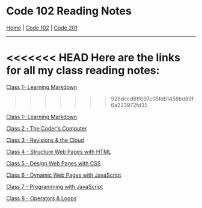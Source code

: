 # Code 102 Reading Notes

[Home](README.md) | [Code 102](https://melanie-johnston.github.io/reading-notes/102/home102.md) | [Code 201](https://melanie-johnston.github.io/reading-notes/201/home201.md)

---

<<<<<<< HEAD
Here are the links for all my class reading notes:
=======
[Class 1- Learning Markdown](https://melanie-johnston.github.io/reading-notes/102/class1)
>>>>>>> 926dccd8ff697c05fdb1458bd89f6a223972fd35

[Class 1- Learning Markdown](https://melanie-johnston.github.io/reading-notes/102/class1)

[Class 2 - The Coder's Computer](https://melanie-johnston.github.io/reading-notes/102/class2.md)

[Class 3 - Revisions & the Cloud](https://melanie-johnston.github.io/reading-notes/102/class3.md)

[Class 4 - Structure Web Pages with HTML](https://melanie-johnston.github.io/reading-notes/102/class4.md) 

[Class 5 - Design Web Pages with CSS](https://melanie-johnston.github.io/reading-notes/102/class5.md) 

[Class 6 - Dynamic Web Pages with JavaScript](https://melanie-johnston.github.io/reading-notes/102/class6.md) 

[Class 7 - Programming with JavaScript](https://melanie-johnston.github.io/reading-notes/102/class7.md) 

[Class 8 - Operators & Loops](https://melanie-johnston.github.io/reading-notes/102/class8.md) 
